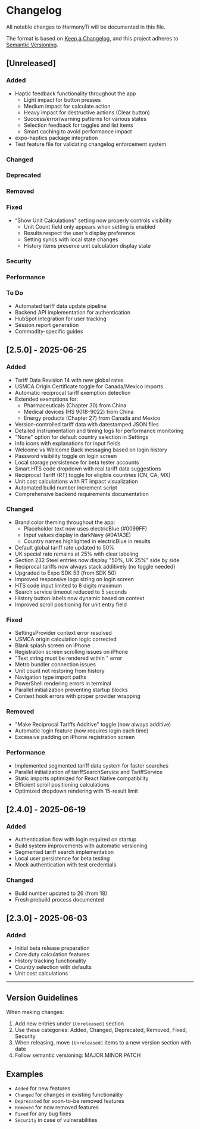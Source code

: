 # Changelog

All notable changes to HarmonyTi will be documented in this file.

The format is based on [Keep a Changelog](https://keepachangelog.com/en/1.0.0/),
and this project adheres to [Semantic Versioning](https://semver.org/spec/v2.0.0.html).

## [Unreleased]

<!-- AI/Developer: Add new entries under the appropriate sections below -->

### Added

<!-- New features -->

- Haptic feedback functionality throughout the app
  - Light impact for button presses
  - Medium impact for calculate action
  - Heavy impact for destructive actions (Clear button)
  - Success/error/warning patterns for various states
  - Selection feedback for toggles and list items
  - Smart caching to avoid performance impact
- expo-haptics package integration
- Test feature file for validating changelog enforcement system

### Changed

<!-- Changes in existing functionality -->

### Deprecated

<!-- Soon-to-be removed features -->

### Removed

<!-- Now removed features -->

### Fixed

<!-- Bug fixes -->

- "Show Unit Calculations" setting now properly controls visibility
  - Unit Count field only appears when setting is enabled
  - Results respect the user's display preference
  - Setting syncs with local state changes
  - History items preserve unit calculation display state

### Security

<!-- Vulnerability fixes -->

### Performance

<!-- Performance improvements -->

### To Do

- Automated tariff data update pipeline
- Backend API implementation for authentication
- HubSpot integration for user tracking
- Session report generation
- Commodity-specific guides

## [2.5.0] - 2025-06-25

### Added

- Tariff Data Revision 14 with new global rates
- USMCA Origin Certificate toggle for Canada/Mexico imports
- Automatic reciprocal tariff exemption detection
- Extended exemptions for:
  - Pharmaceuticals (Chapter 30) from China
  - Medical devices (HS 9018-9022) from China
  - Energy products (Chapter 27) from Canada and Mexico
- Version-controlled tariff data with datestamped JSON files
- Detailed instrumentation and timing logs for performance monitoring
- "None" option for default country selection in Settings
- Info icons with explanations for input fields
- Welcome vs Welcome Back messaging based on login history
- Password visibility toggle on login screen
- Local storage persistence for beta tester accounts
- Smart HTS code dropdown with real tariff data suggestions
- Reciprocal Tariff (RT) toggle for eligible countries (CN, CA, MX)
- Unit cost calculations with RT impact visualization
- Automated build number increment script
- Comprehensive backend requirements documentation

### Changed

- Brand color theming throughout the app:
  - Placeholder text now uses electricBlue (#0099FF)
  - Input values display in darkNavy (#0A1A3E)
  - Country names highlighted in electricBlue in results
- Default global tariff rate updated to 50%
- UK special rate remains at 25% with clear labeling
- Section 232 Steel entries now display "50%, UK 25%" side by side
- Reciprocal tariffs now always stack additively (no toggle needed)
- Upgraded to Expo SDK 53 (from SDK 50)
- Improved responsive logo sizing on login screen
- HTS code input limited to 8 digits maximum
- Search service timeout reduced to 5 seconds
- History button labels now dynamic based on context
- Improved scroll positioning for unit entry field

### Fixed

- SettingsProvider context error resolved
- USMCA origin calculation logic corrected
- Blank splash screen on iPhone
- Registration screen scrolling issues on iPhone
- "Text string must be rendered within <Text/>" error
- Metro bundler connection issues
- Unit count not restoring from history
- Navigation type import paths
- PowerShell rendering errors in terminal
- Parallel initialization preventing startup blocks
- Context hook errors with proper provider wrapping

### Removed

- "Make Reciprocal Tariffs Additive" toggle (now always additive)
- Automatic login feature (now requires login each time)
- Excessive padding on iPhone registration screen

### Performance

- Implemented segmented tariff data system for faster searches
- Parallel initialization of tariffSearchService and TariffService
- Static imports optimized for React Native compatibility
- Efficient scroll positioning calculations
- Optimized dropdown rendering with 15-result limit

## [2.4.0] - 2025-06-19

### Added

- Authentication flow with login required on startup
- Build system improvements with automatic versioning
- Segmented tariff search implementation
- Local user persistence for beta testing
- Mock authentication with test credentials

### Changed

- Build number updated to 26 (from 18)
- Fresh prebuild process documented

## [2.3.0] - 2025-06-03

### Added

- Initial beta release preparation
- Core duty calculation features
- History tracking functionality
- Country selection with defaults
- Unit cost calculations

---

## Version Guidelines

When making changes:

1. Add new entries under `[Unreleased]` section
2. Use these categories: Added, Changed, Deprecated, Removed, Fixed, Security
3. When releasing, move `[Unreleased]` items to a new version section with date
4. Follow semantic versioning: MAJOR.MINOR.PATCH

## Examples

- `Added` for new features
- `Changed` for changes in existing functionality
- `Deprecated` for soon-to-be removed features
- `Removed` for now removed features
- `Fixed` for any bug fixes
- `Security` in case of vulnerabilities
